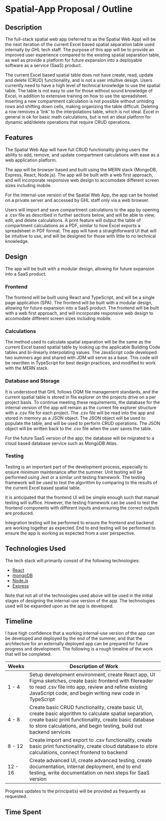 # Spatial-App Proposal / Outline

## Description

<p>The full-stack spatial web app (referred to as the Spatial Web App) will be the next iteration of the current Excel based spatial separation table used internally by GHL tech staff.  The purpose of this app will be to provide an improved user experience compared to the existing spatial separation table, as well as provide a platform for future expansion into a deployable software as a service (SaaS) product.</p>

<p>The current Excel based spatial table does not have create, read, update and delete (CRUD) functionality, and is not a user intuitive design. Users currently need to have a high level of technical knowledge to use the spatial table.  The table is not easy to use for those without sound knowledge of Excel, in addition to extensive training on how to use the spreadsheet.  Inserting a new compartment calculation is not possible without unhiding rows and shifting down cells, making organizing the table difficult.  Deleting a row removes a 'link' to the interpolations table, which is not ideal.  Excel in general is ok for basic math calculations, but is not an ideal platform for dynamic add/delete operations that require CRUD operations.</p>

## Features

<p>The Spatial Web App will have full CRUD functionality giving users the ability to add, remove, and update compartment calculations with ease as a web application platform.</p>

<p>The app will be browser based and built using the MERN stack (MongoDB, Express, React, Node.js). The app will be built with a web first approach, and will incorporate responsive web design to accomodate different screen sizes including mobile.</p>

<p>For the internal-use version of the Spatial Web App, the app can be hosted on a private server and accessed by GHL staff only via a web browser.</p>

<p>Users will import and save compartment calculations to the app by opening a .csv file as described in further sections below, and will be able to view, edit, and delete calculations.  A print feature will output the table of compartment calculations as a PDF, similar to how Excel exports a spreadsheet in PDF format. The app will have a straightforward UI that will be intuitive to use, and will be designed for those with little to no technical knowledge.</p>

## Design

<p>The app will be built with a modular design, allowing for future expansion into a SaaS product.</p>

### Frontend

<p>The frontend will be built using React and TypeScript, and will be a single page application (SPA).  The frontend will be built with a modular design, allowing for future expansion into a SaaS product.  The frontend will be built with a web first approach, and will incorporate responsive web design to accomodate different screen sizes including mobile.</p>

### Calculations

<p>The method used to calculate spatial separation will be the same as the current Excel based spatial table by looking up the applicable Building Code tables and bi-linearly interpolating values.  The JavaScript code developed two summers ago and shared with JDM will serve as a base.  This code will be rewritten in TypeScript for best design practices, and modified to work with the MERN stack.</p>

### Database and Storage

<p>It is understood that GHL follows OQM file management standards, and the current spatial table is stored in file explorer on the projects drive on a per project basis.  To continue meeting these requirements, the database for the internal version of the app will remain as the current file explorer structure with a .csv file for each project.  The .csv file will be read into the app and stored in memory as a JSON object.  The JSON object will be used to populate the table, and will be used to perform CRUD operations.  The JSON object will be written back to the .csv file when the user saves the table.<p> 

<p>For the future SaaS version of the app, the database will be migrated to a cloud based database service such as MongoDB Atlas.</p> 

### Testing

<p>Testing is an important part of the development process, especially to ensure minimum maintenance after the summer.  Unit testing will be performed using Jest or a similar unit testing framework. The testing framework will be used to test the algorithm by comparing to the results of the current Excel based spatial table.</p>

<p>It is anticipated that the frontend UI will be simple enough such that manual testing will suffice.  However, the testing framework can be used to test the frontend components with different inputs and ensuring the correct outputs are produced.</p> 

<p>Integration testing will be performed to ensure the frontend and backend are working together as expected. End to end testing will be performed to ensure the app is working as expected from a user perspective.</p> 

## Technologies Used

The tech stack will primarily consist of the following technologies:

- [React](https://reactjs.org/)
- [mongoDB](https://www.mongodb.com/)
- [Node.js](https://nodejs.org/en/)
- [Express](https://expressjs.com/)

Note that not all of the technologies used above will be used in the initial stages of designing the internal-use version of the app.  The technologies used will be expanded upon as the app is developed.

## Timeline

I have high confidence that a working internal-use version of the app can be developed and deployed by the end of the summer, and that the architecture for an externally deployed app can be prepared for future progress and development.  The following is a rough timeline of the work that will be completed:

| Weeks | Description of Work |
| --- | --- |
| 1 - 4 | Setup development environment, create React app, UI Figma sketches, create basic frontend with filereader to read .csv file into app, review and refine existing JavaScript code, and begin writing new code in TypeScript |
| 4 - 8 | Create basic CRUD functionality, create basic UI, create basic algorithm to calculate spatial separation, create basic print functionality, create basic database to store calculations, and begin testing, build out backend services |
| 8 - 12 | Create import and export to .csv functionality, create basic print functionality, create cloud database to store calculations, connect frontend to backend |
| 12 - 16 | Create advanced UI, create advanced testing, create documentation, internal deployment, end to end testing, write documentation on next steps for SaaS version |

Progress updates to the principal(s) will be provided as frequently as requested.

## Time Spent

